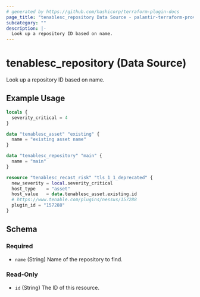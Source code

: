 ```yaml
---
# generated by https://github.com/hashicorp/terraform-plugin-docs
page_title: "tenablesc_repository Data Source - palantir-terraform-provider-tenablesc-516062331"
subcategory: ""
description: |-
  Look up a repository ID based on name.
---
```


# tenablesc_repository (Data Source)

Look up a repository ID based on name.

## Example Usage

```terraform
locals {
  severity_critical = 4
}

data "tenablesc_asset" "existing" {
  name = "existing asset name"
}

data "tenablesc_repository" "main" {
  name = "main"
}

resource "tenablesc_recast_risk" "tls_1_1_deprecated" {
  new_severity = local.severity_critical
  host_type    = "asset"
  host_value   = data.tenablesc_asset.existing.id
  # https://www.tenable.com/plugins/nessus/157288
  plugin_id = "157288"
}
```

<!-- schema generated by tfplugindocs -->
## Schema

### Required

- `name` (String) Name of the repository to find.

### Read-Only

- `id` (String) The ID of this resource.


